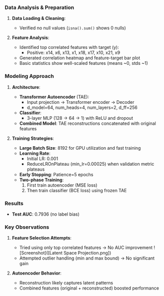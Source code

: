 ### Data Analysis & Preparation
1. **Data Loading & Cleaning**:
   - Verified no null values (`isna().sum()` shows 0 nulls)

2. **Feature Analysis**:
   - Identified top correlated features with target (y):
     - Positive: x14, x6, x13, x1, x18, x17, x10, x21, x9
   - Generated correlation heatmap and feature-target bar plot
   - Basic statistics show well-scaled features (means ~0, stds ~1)

### Modeling Approach
1. **Architecture**:
   - **Transformer Autoencoder** (TAE):
     - Input projection → Transformer encoder → Decoder
     - d_model=64, num_heads=4, num_layers=2, d_ff=256
   - **Classifier**:
     - 3-layer MLP (128 → 64 → 1) with ReLU and dropout
   - **Combined Model**: TAE reconstructions concatenated with original features

2. **Training Strategies**:
   - **Large Batch Size**: 8192 for GPU utilization and fast training
   - **Learning Rate**:
     - Initial LR: 0.001
     - ReduceLROnPlateau (min_lr=0.00025) when validation metric plateaus
   - **Early Stopping**: Patience=5 epochs
   - **Two-phase Training**:
     1. First train autoencoder (MSE loss)
     2. Then train classifier (BCE loss) using frozen TAE

### Results
- **Test AUC**: 0.7936 (no label bias)


### Key Observations
1. **Feature Selection Attempts**:
   - Tried using only top correlated features → No AUC improvement
    ![Screenshot]([Latent Space Projection.png])
   - Attempted outlier handling (min and max bound) → No significant gain

2. **Autoencoder Behavior**:
   - Reconstruction likely captures latent patterns
   - Combined features (original + reconstructed) boosted performance
